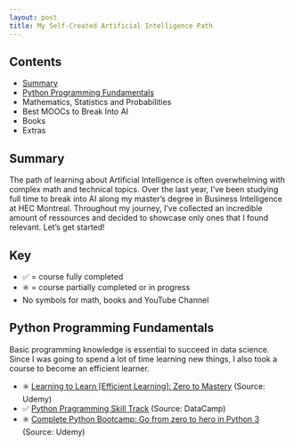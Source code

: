 ```yaml
---
layout: post
title: My Self-Created Artificial Intelligence Path
---
```


## Contents

* [Summary](#summary)
* [Python Programming Fundamentals](#python-programming)
* Mathematics, Statistics and Probabilities
* Best MOOCs to Break Into AI
* Books
* Extras

## Summary

The path of learning about Artificial Intelligence is often overwhelming with complex math and technical topics. Over the last year, I’ve been studying full time to break into AI along my master’s degree in Business Intelligence at HEC Montreal. Throughout my journey, I’ve collected an incredible amount of ressources and decided to showcase only ones that I found relevant. Let’s get started! 

## Key
* ✅ = course fully completed
* ✳️ = course partially completed or in progress
* No symbols for math, books and YouTube Channel

## Python Programming Fundamentals

Basic programming knowledge is essential to succeed in data science. Since I was going to spend a lot of time learning new things, I also took a course to become an efficient learner.

* ✳️ <a href="https://www.udemy.com/course/learning-to-learn-efficient-learning-zero-to-mastery/" target="_blank">Learning to Learn [Efficient Learning]: Zero to Mastery</a> (Source: Udemy)
* ✅ <a href="https://www.datacamp.com/tracks/python-programming" target="_blank">Python Pragramming Skill Track</a> (Source: DataCamp)
* ✳️ <a href="https://www.udemy.com/course/complete-python-bootcamp/" target="_blank"> Complete Python Bootcamp: Go from zero to hero in Python 3 </a> (Source: Udemy)


